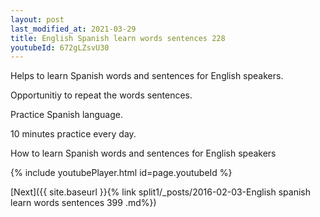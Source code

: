 ```yaml
---
layout: post
last_modified_at: 2021-03-29
title: English Spanish learn words sentences 228 
youtubeId: 672gLZsvU30
---
```

 
 
Helps to learn Spanish words and sentences for English speakers.

Opportunitiy to repeat the words sentences. 

Practice Spanish language. 
 
10 minutes practice every day. 
 
How to learn Spanish words and sentences for English speakers 
 
{% include youtubePlayer.html id=page.youtubeId %}
 
 
[Next]({{ site.baseurl }}{% link  split1/_posts/2016-02-03-English spanish learn words sentences 399 .md%})
 
